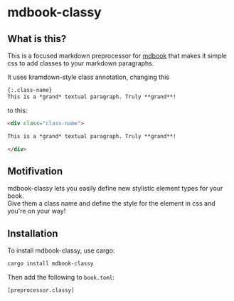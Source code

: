 # mdbook-classy

## What is this?

This is a focused markdown preprocessor for [mdbook](https://crates.io/crates/mdbook) that makes it simple css to add classes to your markdown paragraphs.

It uses kramdown-style class annotation, changing this

```markdown
{:.class-name}
This is a *grand* textual paragraph. Truly **grand**!
```

to this:

```markdown
<div class="class-name">

This is a *grand* textual paragraph. Truly **grand**!

</div>
```

## Motifivation

mdbook-classy lets you easily define new stylistic element types for your book.  
Give them a class name and define the style for the element in css and you're on your way!

## Installation

To install mdbook-classy, use cargo:

```bash
cargo install mdbook-classy
```

Then add the following to `book.toml`:

```bash
[preprocessor.classy]
```
